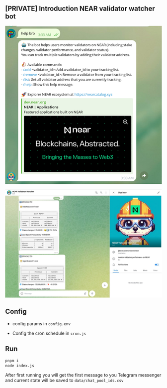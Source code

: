 ## [PRIVATE] Introduction NEAR validator watcher bot 


![help menu](img/help.png)	

![bot demo in action](img/near-validator-watcher.png)	



## Config

- config params in `config.env`  

- Config the cron schedule in `cron.js`

## Run

```
pnpm i
node index.js
```

After first running you will get the first message to you Telegram messenger and current state will be saved to `data/chat_pool_ids.csv`
